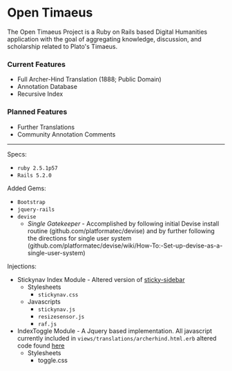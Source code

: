 # Open Timaeus

The Open Timaeus Project is a Ruby on Rails based Digital Humanities
application with the goal of aggregating knowledge, discussion, and
scholarship related to Plato's Timaeus.

### Current Features
* Full Archer-Hind Translation (1888; Public Domain)
* Annotation Database
* Recursive Index

### Planned Features
* Further Translations
* Community Annotation Comments

---

Specs:

* `ruby 2.5.1p57`
* `Rails 5.2.0`

Added Gems:

* `Bootstrap`
* `jquery-rails`
* `devise`
  * *Single Gatekeeper* - Accomplished by following initial Devise install
routine (github.com/platformatec/devise) and by further following the
directions for single user system (github.com/platformatec/devise/wiki/How-To:-Set-up-devise-as-a-single-user-system)

Injections:

* Stickynav Index Module - Altered version of [sticky-sidebar](https://github.com/abouolia/sticky-sidebar) 
  * Stylesheets
    * `stickynav.css`
  * Javascripts
    * `stickynav.js`
    * `resizesensor.js`
    * `raf.js`
* IndexToggle Module - A Jquery based implementation.  All javascript currently included in `views/translations/archerhind.html.erb` altered code found [here](https://codepen.io/NRe4ma/pen/bdvPeN)
  * Stylesheets
    * toggle.css

